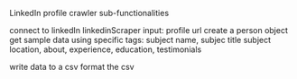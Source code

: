 LinkedIn profile crawler sub-functionalities

connect to linkedIn linkedinScraper
input: profile url
create a person object
get sample data using specific tags: subject name, subjec title subject location, about, experience, education, testimonials

write data to a csv
format the csv
